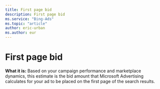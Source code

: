 ```yaml
---
title: First page bid
description: First page bid
ms.service: "Bing-Ads"
ms.topic: "article"
author: eric-urban
ms.author: eur
---
```


# First page bid

**What it is:**      Based on your campaign performance and marketplace dynamics, this estimate is the bid amount that Microsoft Advertising calculates for your ad to be placed on the first page of the search results.


